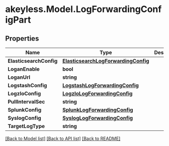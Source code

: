 # akeyless.Model.LogForwardingConfigPart
## Properties

Name | Type | Description | Notes
------------ | ------------- | ------------- | -------------
**ElasticsearchConfig** | [**ElasticsearchLogForwardingConfig**](ElasticsearchLogForwardingConfig.md) |  | [optional] 
**LoganEnable** | **bool** |  | [optional] 
**LoganUrl** | **string** |  | [optional] 
**LogstashConfig** | [**LogstashLogForwardingConfig**](LogstashLogForwardingConfig.md) |  | [optional] 
**LogzIoConfig** | [**LogzIoLogForwardingConfig**](LogzIoLogForwardingConfig.md) |  | [optional] 
**PullIntervalSec** | **string** |  | [optional] 
**SplunkConfig** | [**SplunkLogForwardingConfig**](SplunkLogForwardingConfig.md) |  | [optional] 
**SyslogConfig** | [**SyslogLogForwardingConfig**](SyslogLogForwardingConfig.md) |  | [optional] 
**TargetLogType** | **string** |  | [optional] 

[[Back to Model list]](../README.md#documentation-for-models) [[Back to API list]](../README.md#documentation-for-api-endpoints) [[Back to README]](../README.md)

